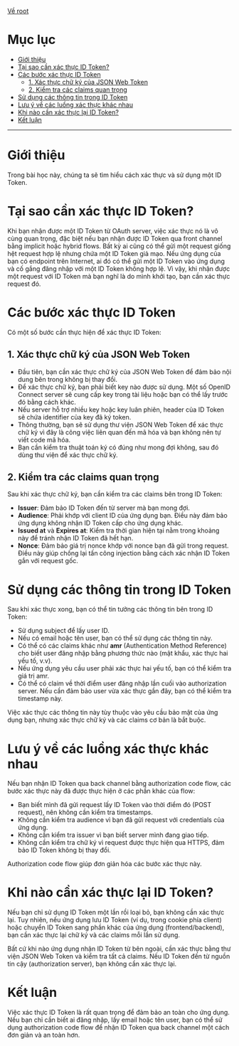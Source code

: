 [Về root](../README.md)

# Mục lục

-   [Giới thiệu](#giới-thiệu)
-   [Tại sao cần xác thực ID Token?](#tại-sao-cần-xác-thực-id-token)
-   [Các bước xác thực ID Token](#các-bước-xác-thực-id-token)
    -   [1. Xác thực chữ ký của JSON Web Token](#1-xác-thực-chữ-ký-của-json-web-token)
    -   [2. Kiểm tra các claims quan trọng](#2-kiểm-tra-các-claims-quan-trọng)
-   [Sử dụng các thông tin trong ID Token](#sử-dụng-các-thông-tin-trong-id-token)
-   [Lưu ý về các luồng xác thực khác nhau](#lưu-ý-về-các-luồng-xác-thực-khác-nhau)
-   [Khi nào cần xác thực lại ID Token?](#khi-nào-cần-xác-thực-lại-id-token)
-   [Kết luận](#kết-luận)

---

# Giới thiệu

Trong bài học này, chúng ta sẽ tìm hiểu cách xác thực và sử dụng một ID Token.

# Tại sao cần xác thực ID Token?

Khi bạn nhận được một ID Token từ OAuth server, việc xác thực nó là vô cùng quan trọng, đặc biệt nếu bạn nhận được ID Token qua front channel bằng implicit hoặc hybrid flows. Bất kỳ ai cũng có thể gửi một request giống hệt request hợp lệ nhưng chứa một ID Token giả mạo. Nếu ứng dụng của bạn có endpoint trên Internet, ai đó có thể gửi một ID Token vào ứng dụng và cố gắng đăng nhập với một ID Token không hợp lệ. Vì vậy, khi nhận được một request với ID Token mà bạn nghĩ là do mình khởi tạo, bạn cần xác thực request đó.

# Các bước xác thực ID Token

Có một số bước cần thực hiện để xác thực ID Token:

## 1. Xác thực chữ ký của JSON Web Token

-   Đầu tiên, bạn cần xác thực chữ ký của JSON Web Token để đảm bảo nội dung bên trong không bị thay đổi.
-   Để xác thực chữ ký, bạn phải biết key nào được sử dụng. Một số OpenID Connect server sẽ cung cấp key trong tài liệu hoặc bạn có thể lấy trước đó bằng cách khác.
-   Nếu server hỗ trợ nhiều key hoặc key luân phiên, header của ID Token sẽ chứa identifier của key đã ký token.
-   Thông thường, bạn sẽ sử dụng thư viện JSON Web Token để xác thực chữ ký vì đây là công việc liên quan đến mã hóa và bạn không nên tự viết code mã hóa.
-   Bạn cần kiểm tra thuật toán ký có đúng như mong đợi không, sau đó dùng thư viện để xác thực chữ ký.

## 2. Kiểm tra các claims quan trọng

Sau khi xác thực chữ ký, bạn cần kiểm tra các claims bên trong ID Token:

-   **Issuer**: Đảm bảo ID Token đến từ server mà bạn mong đợi.
-   **Audience**: Phải khớp với client ID của ứng dụng bạn. Điều này đảm bảo ứng dụng không nhận ID Token cấp cho ứng dụng khác.
-   **Issued at** và **Expires at**: Kiểm tra thời gian hiện tại nằm trong khoảng này để tránh nhận ID Token đã hết hạn.
-   **Nonce**: Đảm bảo giá trị nonce khớp với nonce bạn đã gửi trong request. Điều này giúp chống lại tấn công injection bằng cách xác nhận ID Token gắn với request gốc.

# Sử dụng các thông tin trong ID Token

Sau khi xác thực xong, bạn có thể tin tưởng các thông tin bên trong ID Token:

-   Sử dụng subject để lấy user ID.
-   Nếu có email hoặc tên user, bạn có thể sử dụng các thông tin này.
-   Có thể có các claims khác như **amr** (Authentication Method Reference) cho biết user đăng nhập bằng phương thức nào (mật khẩu, xác thực hai yếu tố, v.v).
-   Nếu ứng dụng yêu cầu user phải xác thực hai yếu tố, bạn có thể kiểm tra giá trị amr.
-   Có thể có claim về thời điểm user đăng nhập lần cuối vào authorization server. Nếu cần đảm bảo user vừa xác thực gần đây, bạn có thể kiểm tra timestamp này.

Việc xác thực các thông tin này tùy thuộc vào yêu cầu bảo mật của ứng dụng bạn, nhưng xác thực chữ ký và các claims cơ bản là bắt buộc.

# Lưu ý về các luồng xác thực khác nhau

Nếu bạn nhận ID Token qua back channel bằng authorization code flow, các bước xác thực này đã được thực hiện ở các phần khác của flow:

-   Bạn biết mình đã gửi request lấy ID Token vào thời điểm đó (POST request), nên không cần kiểm tra timestamps.
-   Không cần kiểm tra audience vì bạn đã gửi request với credentials của ứng dụng.
-   Không cần kiểm tra issuer vì bạn biết server mình đang giao tiếp.
-   Không cần kiểm tra chữ ký vì request được thực hiện qua HTTPS, đảm bảo ID Token không bị thay đổi.

Authorization code flow giúp đơn giản hóa các bước xác thực này.

# Khi nào cần xác thực lại ID Token?

Nếu bạn chỉ sử dụng ID Token một lần rồi loại bỏ, bạn không cần xác thực lại. Tuy nhiên, nếu ứng dụng lưu ID Token (ví dụ, trong cookie phía client) hoặc chuyển ID Token sang phần khác của ứng dụng (frontend/backend), bạn cần xác thực lại chữ ký và các claims mỗi lần sử dụng.

Bất cứ khi nào ứng dụng nhận ID Token từ bên ngoài, cần xác thực bằng thư viện JSON Web Token và kiểm tra tất cả claims. Nếu ID Token đến từ nguồn tin cậy (authorization server), bạn không cần xác thực lại.

# Kết luận

Việc xác thực ID Token là rất quan trọng để đảm bảo an toàn cho ứng dụng. Nếu bạn chỉ cần biết ai đăng nhập, lấy email hoặc tên user, bạn có thể sử dụng authorization code flow để nhận ID Token qua back channel một cách đơn giản và an toàn hơn.
